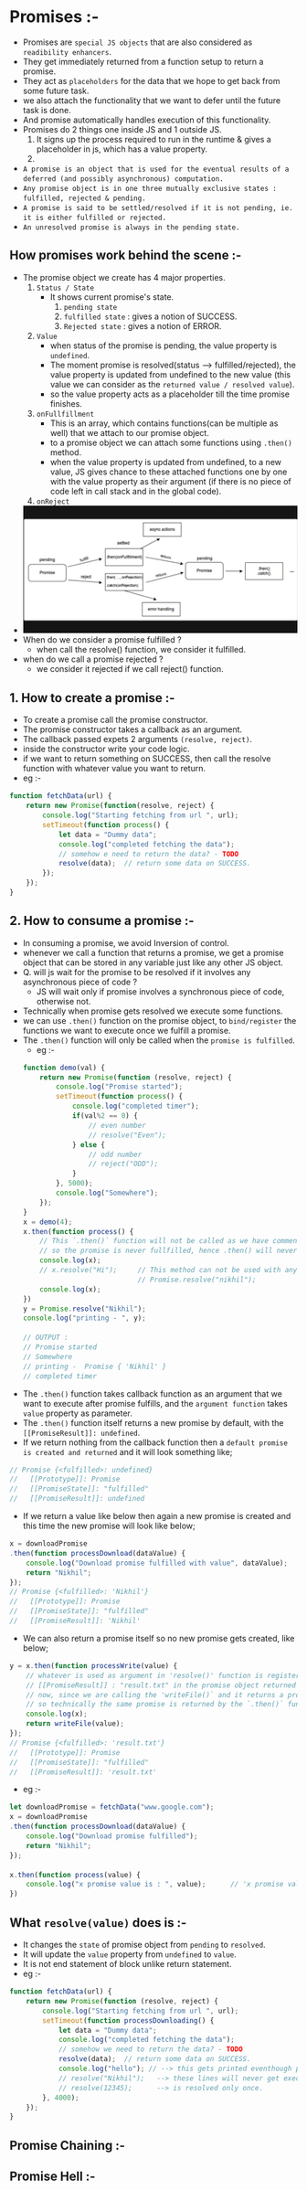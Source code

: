 # Promises :- 
- Promises are `special JS objects` that are also considered as `readibility enhancers`.
- They get immediately returned from a function setup to return a promise.
- They act as `placeholders` for the data that we hope to get back from some future task.
- we also attach the functionality that we want to defer until the future task is done.
- And promise automatically handles execution of this functionality.
- Promises do 2 things one inside JS and 1 outside JS.
    1. It signs up the process required to run in the runtime & gives a placeholder in js, which has a value property.
    2. 
- `A promise is an object that is used for the eventual results of a deferred (and possibly asynchronous) computation.`
- `Any promise object is in one three mutually exclusive states : fulfilled, rejected & pending.`
- `A promise is said to be settled/resolved if it is not pending, ie. it is either fulfilled or rejected.`
- `An unresolved promise is always in the pending state.`

## How promises work behind the scene :-
- The promise object we create has 4 major properties.
    1. `Status / State`
        - It shows current promise's state.
            1. `pending state`
            2. `fulfilled state`   : gives a notion of SUCCESS.
            3. `Rejected state`    : gives a notion of ERROR.
    2. `Value`
        - when status of the promise is pending, the value property is `undefined`.
        - The moment promise is resolved(status --> fulfilled/rejected), the value property is updated from undefined to the new value (this value we can consider as the `returned value / resolved value`).
        - so the value property acts as a placeholder till the time promise finishes.
    3. `onFullfillment`
        - This is an array, which contains functions(can be multiple as well) that we attach to our promise object.
        - to a promise object we can attach some functions using `.then()` method.
        - when the value property is updated from undefined, to a new value, JS gives chance to these attached functions one by one with the value property as their argument (if there is no piece of code left in call stack and in the global code).
    4. `onReject`
- ![promise-lifecycle](./Images/Screenshot%202023-06-08%20at%204.38.37%20PM.png)
- When do we consider a promise fulfilled ?
    - when call the resolve() function, we consider it fulfilled.
- when do we call a promise rejected ?
    - we consider it rejected if we call reject() function.
        
## 1. How to create a promise :-
- To create a promise call the promise constructor.
- The promise constructor takes a callback as an argument.
- The callback passed expets 2 arguments `(resolve, reject)`.
- inside the constructor write your code logic.
- if we want to return something on SUCCESS, then call the resolve function with whatever value you want to return.
- eg :-
```js
function fetchData(url) {
    return new Promise(function(resolve, reject) {
        console.log("Starting fetching from url ", url);
        setTimeout(function process() {
            let data = "Dummy data";
            console.log("completed fetching the data");
            // somehow e need to return the data? - TODO
            resolve(data);  // return some data on SUCCESS.
        });
    });
}
```

## 2. How to consume a promise :-
- In consuming a promise, we avoid Inversion of control.
- whenever we call a function that returns a promise, we get a promise object that can be stored in any variable just like any other JS object.
- Q. will js wait for the promise to be resolved if it involves any asynchronous piece of code ?
    - JS will wait only if promise involves a synchronous piece of code, otherwise not.
- Technically when promise gets resolved we execute some functions.
- we can use `.then()` function on the promise object, to `bind/register` the functions we want to execute once we fulfill a promise.
- The `.then()` function will only be called when the `promise is fulfilled`. 
    - eg :-
    ```js
    function demo(val) {
        return new Promise(function (resolve, reject) {
            console.log("Promise started");
            setTimeout(function process() {
                console.log("completed timer");
                if(val%2 == 0) {
                    // even number
                    // resolve("Even");
                } else {
                    // odd number
                    // reject("ODD");
                }
            }, 5000);
            console.log("Somewhere");
        });
    }
    x = demo(4);
    x.then(function process() {
        // This `.then()` function will not be called as we have commented the `resolve()` and `reject()`
        // so the promise is never fullfilled, hence .then() will never be called.
        console.log(x);
        // x.resolve("Hi");     // This method can not be used with any promise, instead only used as
                                // Promise.resolve("nikhil");
        console.log(x);
    })
    y = Promise.resolve("Nikhil");
    console.log("printing - ", y);

    // OUTPUT :
    // Promise started
    // Somewhere
    // printing -  Promise { 'Nikhil' }
    // completed timer
    ```
- The `.then()` function takes callback function as an argument that we want to execute after promise fulfills, and the `argument function` takes `value` property as parameter.
- The `.then()` function itself returns a new promise by default, with the `[[PromiseResult]]: undefined`. 
- If we return nothing from the callback function then a `default promise is created and returned` and it will look something like;
```js
// Promise {<fulfilled>: undefined}
//   [[Prototype]]: Promise
//   [[PromiseState]]: "fulfilled"
//   [[PromiseResult]]: undefined
```
- If we return a value like below then again a new promise is created and this time the new promise will look like below;
```js
x = downloadPromise
.then(function processDownload(dataValue) {
    console.log("Download promise fulfilled with value", dataValue);
    return "Nikhil";
});
// Promise {<fulfilled>: 'Nikhil'}
//   [[Prototype]]: Promise
//   [[PromiseState]]: "fulfilled"
//   [[PromiseResult]]: 'Nikhil'
```
- We can also return a promise itself so no new promise gets created, like below;
```js
y = x.then(function processWrite(value) {
    // whatever is used as argument in 'resolve()' function is registered as a 
    // [[PromiseResult]] : "result.txt" in the promise object returned by '.then()'.
    // now, since we are calling the 'writeFile()` and it returns a promise
    // so technically the same promise is returned by the `.then()` function as well.
    console.log(x);
    return writeFile(value);
});
// Promise {<fulfilled>: 'result.txt'}
//   [[Prototype]]: Promise
//   [[PromiseState]]: "fulfilled"
//   [[PromiseResult]]: 'result.txt'
```
- eg :-
```js
let downloadPromise = fetchData("www.google.com");
x = downloadPromise
.then(function processDownload(dataValue) {
    console.log("Download promise fulfilled");
    return "Nikhil";
});

x.then(function process(value) {
    console.log("x promise value is : ", value);      // 'x promise value is :  Nikhil'
})
```

## What `resolve(value)` does is :-
- It changes the `state` of promise object from `pending` to `resolved`.
- It will update the `value` property from `undefined` to `value`.
- It is not end statement of block unlike return statement.
- eg :-
```js
function fetchData(url) {
    return new Promise(function (resolve, reject) {
        console.log("Starting fetching from url ", url);
        setTimeout(function processDownloading() {
            let data = "Dummy data";
            console.log("completed fetching the data");
            // somehow we need to return the data? - TODO
            resolve(data);  // return some data on SUCCESS.
            console.log("hello"); // --> this gets printed eventhough promise is resolved.
            // resolve("Nikhil");   --> these lines will never get executed as promise 
            // resolve(12345);      --> is resolved only once.
        }, 4000);
    });
}
```

## Promise Chaining :-

## Promise Hell :-
